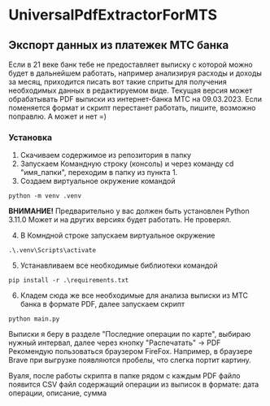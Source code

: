 # UniversalPdfExtractorForMTS

## Экспорт данных из платежек МТС банка

Если в 21 веке банк тебе не предоставляет выписку с которой можно будет в дальнейшем работать, например анализируя расходы и доходы за месяц, приходится писать вот такие сприты для получения необходимых данных в редактируемом виде. Текущая версия может обрабатывать PDF выписки из интернет-банка МТС на 09.03.2023. Если поменяется формат и скрипт перестанет работать, пишите, возможно поправлю. А может и нет =)

### Установка

1. Скачиваем содержимое из репозитория в папку
2. Запускаем Командную строку (консоль) и через команду cd "имя_папки", переходим в папку из пункта 1.
3. Создаем виртуальное окружение командой
```
python -m venv .venv
```
**ВНИМАНИЕ!** Предварительно у вас должен быть установлен Python 3.11.0 Может и на других версиях будет работать. Не проверял.

4. В Комндной строке запускаем виртуальное окружение 
```
.\.venv\Scripts\activate
```
5. Устанавливаем все необходимые библиотеки командой
```
pip install -r .\requirements.txt
```
6. Кладем сюда же все необходимые для анализа выписки из МТС банка в формате PDF, далее запускаем скрипт
```
python main.py
```

Выписки я беру в разделе "Последние операции по карте", выбираю нужный интервал, далее через кнопку "Распечатать" -> PDF
Рекомендую пользоваться браузером FireFox. Например, в браузере Brave при выгрузке появляются пробелы, что слегка портит картину.

Вуаля, после работы скрипта в папке рядом с каждым PDF файло появится CSV файл содержащий операции из выписок в формате: дата операции, описание, сумма 
